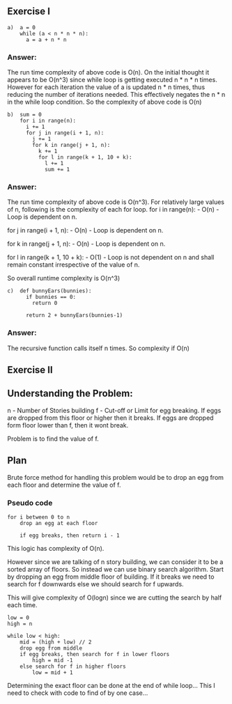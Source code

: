 ## Exercise I

```
a)  a = 0
    while (a < n * n * n):
      a = a + n * n
```

### Answer: 

The run time complexity of above code is O(n).
On the initial thought it appears to be O(n^3) since while loop is getting executed n * n * n times. However for each iteration the value of a is updated n * n times, thus reducing the number of iterations needed. This effectively negates the n * n in the while loop condition.
So the complexity of above code is O(n)

```
b)  sum = 0
    for i in range(n):
      i += 1
      for j in range(i + 1, n):
        j += 1
        for k in range(j + 1, n):
          k += 1
          for l in range(k + 1, 10 + k):
            l += 1
            sum += 1
```
### Answer: 

The run time complexity of above code is O(n^3).
For relatively large values of n, following is the complexity of each for loop.
for i in range(n): - O(n) - Loop is dependent on n.

for j in range(i + 1, n): - O(n) - Loop is dependent on n.

for k in range(j + 1, n): - O(n) - Loop is dependent on n.

for l in range(k + 1, 10 + k): - O(1) - Loop is not dependent on n and shall remain constant irrespective of the value of n.

So overall runtime complexity is O(n^3)

```
c)  def bunnyEars(bunnies):
      if bunnies == 0:
        return 0

      return 2 + bunnyEars(bunnies-1)
```

### Answer: 
The recursive function calls itself n times. So complexity if O(n)

## Exercise II

## Understanding the Problem:

n - Number of Stories building
f - Cut-off or Limit for egg breaking. 
If eggs are dropped from this floor or higher then it breaks.
If eggs are dropped form floor lower than f, then it wont break.

Problem is to find the value of f.

## Plan

Brute force method for handling this problem would be to drop an egg from each floor and determine the value of f.

### Pseudo code

```
for i between 0 to n
    drop an egg at each floor
    
    if egg breaks, then return i - 1
```

This logic has complexity of O(n).

However since we are talking of n story building, we can consider it to be a sorted array of floors.
So instead we can use binary search algorithm. Start by dropping an egg from middle floor of building. 
If it breaks we need to search for f downwards else we should search for f upwards.

This will give complexity of O(logn) since we are cutting the search by half each time.

```
low = 0
high = n

while low < high:
    mid = (high + low) // 2
    drop egg from middle
    if egg breaks, then search for f in lower floors
        high = mid -1
    else search for f in higher floors
        low = mid + 1
 ```
 
 Determining the exact floor can be done at the end of while loop... This I need to check with code to find of by one case...
